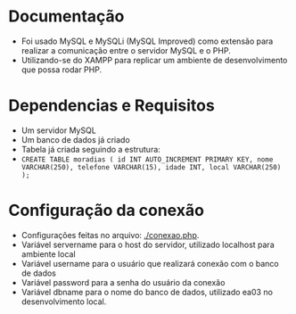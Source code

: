 # Documentação
- Foi usado MySQL e MySQLi (MySQL Improved) como extensão para realizar a comunicação entre o servidor MySQL e o PHP.
- Utilizando-se do XAMPP para replicar um ambiente de desenvolvimento que possa rodar PHP.
# Dependencias e Requisitos
- Um servidor MySQL
- Um banco de dados já criado
- Tabela já criada seguindo a estrutura:
- `CREATE TABLE moradias (
    id INT AUTO_INCREMENT PRIMARY KEY,
    nome VARCHAR(250),
    telefone VARCHAR(15),
    idade INT,
    local VARCHAR(250)
);`
# Configuração da conexão
- Configurações feitas no arquivo: [./conexao.php](https://github.com/nevidomyyb/faculdade_3periodo/blob/main/ferramentas_desenvolvimento_web/EA03/conexao.php).
- Variável servername para o host do servidor, utilizado localhost para ambiente local
- Variável username para o usuário que realizará conexão com o banco de dados
- Variável password para a senha do usuário da conexão
- Variável dbname para o nome do banco de dados, utilizado ea03 no desenvolvimento local.


